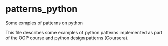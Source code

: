 # patterns_python
Some exmples of patterns on python

This file describes some examples of python patterns implemented as part of the OOP course and python design patterns (Coursera).
